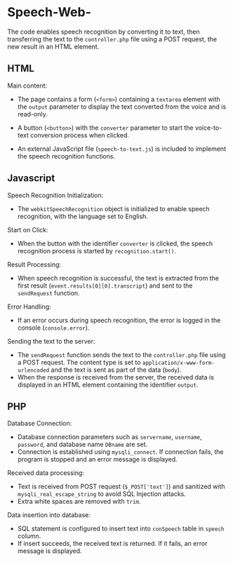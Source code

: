 # Speech-Web-

The code enables speech recognition by converting it to text, then transferring the text to the `controller.php` file using a POST request, the new result in an HTML element.

## HTML

Main content:
- The page contains a form (`<form>`) containing a `textarea` element with the `output` parameter to display the text converted from the voice and is read-only.

- A button (`<button>`) with the `converter` parameter to start the voice-to-text conversion process when clicked.

- An external JavaScript file (`speech-to-text.js`) is included to implement the speech recognition functions.

## Javascript

Speech Recognition Initialization:
- The `webkitSpeechRecognition` object is initialized to enable speech recognition, with the language set to English.

Start on Click:
- When the button with the identifier `converter` is clicked, the speech recognition process is started by `recognition.start()`.

Result Processing:
- When speech recognition is successful, the text is extracted from the first result (`event.results[0][0].transcript`) and sent to the `sendRequest` function.

Error Handling:
- If an error occurs during speech recognition, the error is logged in the console (`console.error`).

Sending the text to the server:
- The `sendRequest` function sends the text to the `controller.php` file using a POST request. The content type is set to `application/x-www-form-urlencoded` and the text is sent as part of the data (`body`).
- When the response is received from the server, the received data is displayed in an HTML element containing the identifier `output`.

## PHP
Database Connection:
- Database connection parameters such as `servername`, `username`, `password`, and database name `DBname` are set.
- Connection is established using `mysqli_connect`. If connection fails, the program is stopped and an error message is displayed.

Received data processing:
- Text is received from POST request (`$_POST['text']`) and sanitized with `mysqli_real_escape_string` to avoid SQL Injection attacks.
- Extra white spaces are removed with `trim`.

Data insertion into database:
- SQL statement is configured to insert text into `conSpeech` table in `speech` column.
- If insert succeeds, the received text is returned. If it fails, an error message is displayed.
